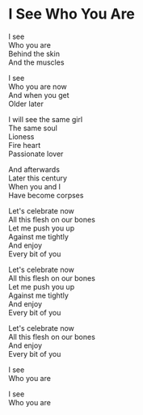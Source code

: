 # I See Who You Are  

I see  
Who you are  
Behind the skin  
And the muscles  

I see  
Who you are now  
And when you get  
Older later  

I will see the same girl  
The same soul  
Lioness  
Fire heart  
Passionate lover  

And afterwards  
Later this century  
When you and I  
Have become corpses  

Let's celebrate now  
All this flesh on our bones  
Let me push you up  
Against me tightly  
And enjoy  
Every bit of you  

Let's celebrate now  
All this flesh on our bones  
Let me push you up  
Against me tightly  
And enjoy  
Every bit of you  

Let's celebrate now  
All this flesh on our bones  
And enjoy  
Every bit of you  

I see  
Who you are  

I see  
Who you are  
